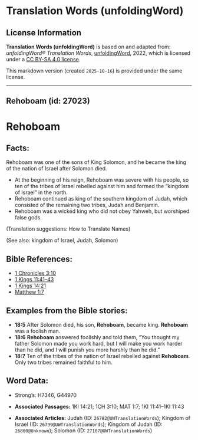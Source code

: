 # Translation Words (unfoldingWord)

## License Information

**Translation Words (unfoldingWord)** is based on and adapted from: _unfoldingWord® Translation Words_, [unfoldingWord](https://unfoldingword.org/utw), 2022, which is licensed under a [CC BY-SA 4.0 license](https://creativecommons.org/licenses/by-sa/4.0/legalcode.en).

This markdown version (created `2025-10-16`) is provided under the same license.



--------------------------------

## Rehoboam (id: 27023)

Rehoboam
========

Facts:
------

Rehoboam was one of the sons of King Solomon, and he became the king of the nation of Israel after Solomon died.

* At the beginning of his reign, Rehoboam was severe with his people, so ten of the tribes of Israel rebelled against him and formed the “kingdom of Israel” in the north.
* Rehoboam continued as king of the southern kingdom of Judah, which consisted of the remaining two tribes, Judah and Benjamin.
* Rehoboam was a wicked king who did not obey Yahweh, but worshiped false gods.

(Translation suggestions: How to Translate Names)

(See also: kingdom of Israel, Judah, Solomon)

Bible References:
-----------------

* [1 Chronicles 3:10](https://ref.ly/1Chr3:10)
* [1 Kings 11:41–43](https://ref.ly/1Kgs11:41-1Kgs11:43)
* [1 Kings 14:21](https://ref.ly/1Kgs14:21)
* [Matthew 1:7](https://ref.ly/Matt1:7)

Examples from the Bible stories:
--------------------------------

* **18:5** After Solomon died, his son, **Rehoboam**, became king. **Rehoboam** was a foolish man.
* **18:6** **Rehoboam** answered foolishly and told them, “You thought my father Solomon made you work hard, but I will make you work harder than he did, and I will punish you more harshly than he did.”
* **18:7** Ten of the tribes of the nation of Israel rebelled against **Rehoboam**. Only two tribes remained faithful to him.

Word Data:
----------

* Strong’s: H7346, G44970

* **Associated Passages:** 1KI 14:21; 1CH 3:10; MAT 1:7; 1KI 11:41–1KI 11:43
* **Associated Articles:** Judah (ID: `26782@UWTranslationWords`); Kingdom of Israel (ID: `26799@UWTranslationWords`); Kingdom of Judah (ID: `26800@Unknown`); Solomon (ID: `27107@UWTranslationWords`)


